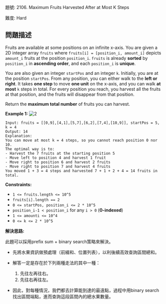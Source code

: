 題號: 2106. Maximum Fruits Harvested After at Most K Steps

難度: Hard

## 問題描述
Fruits are available at some positions on an infinite x-axis. You are given a 2D integer array `fruits` where `fruits[i] = [position_i, amount_i]` depicts `amount_i` fruits at the position `position_i`. `fruits` is already **sorted** by `position_i` in **ascending order**, and each `position_i` is **unique**.

You are also given an integer `startPos` and an integer `k`. Initially, you are at the position `startPos`. From any position, you can either walk to the **left or right**. It takes **one step** to move **one unit** on the x-axis, and you can walk **at most** `k` steps in total. For every position you reach, you harvest all the fruits at that position, and the fruits will disappear from that position.

Return the **maximum total number** of fruits you can harvest.

**Example 1:**
![2](https://hackmd.io/_uploads/r1MFjtnwex.png)
```
Input: fruits = [[0,9],[4,1],[5,7],[6,2],[7,4],[10,9]], startPos = 5, k = 4
Output: 14
Explanation: 
You can move at most k = 4 steps, so you cannot reach position 0 nor 10.
The optimal way is to:
- Harvest the 7 fruits at the starting position 5
- Move left to position 4 and harvest 1 fruit
- Move right to position 6 and harvest 2 fruits
- Move right to position 7 and harvest 4 fruits
You moved 1 + 3 = 4 steps and harvested 7 + 1 + 2 + 4 = 14 fruits in total.
```

**Constraints:**

- `1 <= fruits.length <= 10^5`
- `fruits[i].length == 2`
- `0 <= startPos, position_i <= 2 * 10^5`
- `position_i-1 < position_i` for any `i > 0` (**0-indexed**)
- `1 <= amounti <= 10^4`
- `0 <= k <= 2 * 10^5`

**解決思路:**

此題可以採用prefix sum + binary search策略來解決。

- 先將水果資訊做預處理（前綴和、位置列表），以利後續高效查詢區間總和。

- 解答一定是存在於下列兩種走法的其中一種：
    1. 先往左再往右。
    2. 先往右再往左。

- 因此，對每種情況，我們都去計算能到達的最遠點，過程中用binary search找出區間端點，進而查詢這段區間內的總水果數量。
